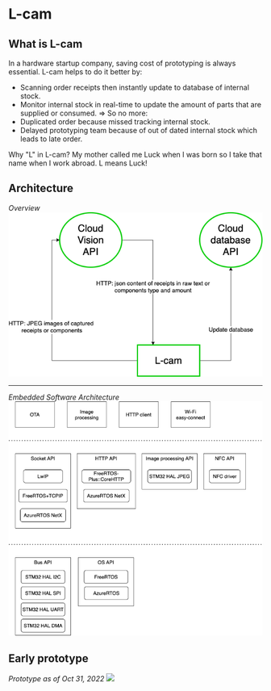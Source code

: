 # L-cam

## What is L-cam

In a hardware startup company, saving cost of prototyping is always essential.
L-cam helps to do it better by:
* Scanning order receipts then instantly update to database of internal stock.
* Monitor internal stock in real-time to update the amount of parts that are supplied or consumed.
=> So no more:
* Duplicated order because missed tracking internal stock.
* Delayed prototyping team because of out of dated internal stock which leads to late order.

Why "L" in L-cam?
My mother called me Luck when I was born so I take that name when I work abroad.
L means Luck!


## Architecture
*Overview*
![](Pictures/Architecture-1.png)

<hr />

*Embedded Software Architecture*
![](Pictures/Architecture-2.png)


## Early prototype

*Prototype as of Oct 31, 2022*
![](Pictures/Prototype_Nov3-2022.JPG)

